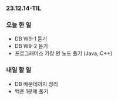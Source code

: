 ### 23.12.14-TIL
### 오늘 한 일
- DB W9-1 듣기
- DB W9-2 듣기
- 프로그래머스 가장 먼 노드 풀기 (Java, C++)

### 내일 할 일
- DB 배운데까지 정리
- 백준 1문제 풀기
